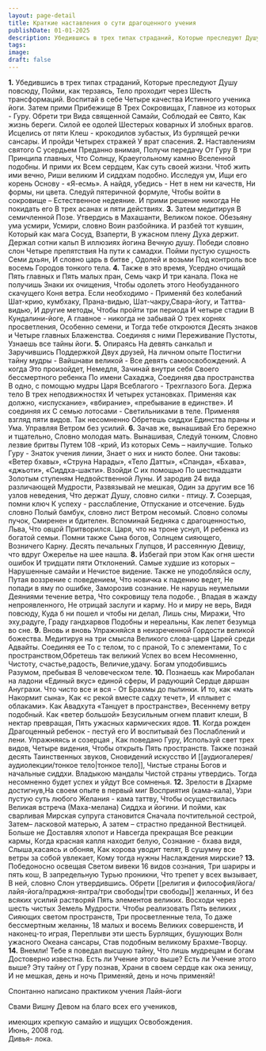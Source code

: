 ```yaml
---
layout: page-detail
title: Краткие наставления о сути драгоценного учения
publishDate: 01-01-2025
description: Убедившись в трех типах страданий, Которые преследуют Душу повсюду, Пойми, как терзаясь, Тело проходит через Шесть трансформаций. Воспитай в себе Четыре качества Истинного ученика йоги...
tags:
image:
draft: false
---
```

**1.** Убедившись в трех типах страданий, Которые преследуют Душу повсюду, Пойми, как терзаясь, Тело проходит через Шесть трансформаций. Воспитай в себе Четыре качества Истинного ученика йоги. Затем прими Прибежище В Трех Сокровищах, Главное из которых - Гуру. Обрети три Вида священной Самайи, Соблюдай ее Свято, Как жизнь береги. Силой ее одолей Шестерых коварных И злобных врагов. Исцелись от пяти Клеш - крокодилов зубастых, Из бурлящей речки сансары. И пройди Четырех стражей У врат спасения. **2.** Наставлениям святого С усердьем Преданно внимая, Получи передачу От Гуру В три Принципа главных, Что Солнцу, Краеугольному камню Вселенной подобны. И прими их Всем сердцем, Как суть своей жизни. Чтоб жить ими вечно, Риши великим И сиддхам подобно. Исследуя ум, Ищи его корень Основу - «Я-есмь». А найдя, убедись - Нет в нем ни качеств, Ни формы, ни цвета. Следуй пятеричной формуле, Чтобы войти в сокровище – Естественное недеяние. И прими решение никогда Не покидать его В трех асанах и пяти действиях. **3.** Затем медитируя В семичленной Позе. Утвердись в Махашанти, Великом покое. Обезьяну ума усмири, Усмири, словно Воин разбойника. И разбей тот кувшин, Который как мага Сосуд, Взаперти, В ужасном плену Духа держит. Держал сотни кальп В иллюзиях йогина Вечную душу. Победи словно слон Четыре препятствия На пути к самадхи. Пойми пустую сущность Семи дхьян, И словно царь в битве , Одолей и возьми Под контроль все восемь Городов тонкого тела. **4.** Также в это время, Усердно очищай Пять главных и  Пять малых пран, Семь чакр И три канала.  Пока не получишь Знаки их очищения, Чтобы одолеть этого Необузданного скачущего Коня ветра. Если необходимо - Применяй без колебаний Шат-крию, кумбхаку, Прана-видью, Шат-чакру,Свара-йогу, и Таттва-видью, И другие методы, Чтобы пройти три периода И четыре стадии  В Кундалини-йоге, А главное - никогда не забывай О трех корнях просветления, Особенно семени, и Тогда тебе откроются Десять знаков и Четыре главных  Блаженства. Соединяя с ними Переживание Пустоты, Узнаешь все тайны йоги. **5.** Опираясь На девять санкальп и  Заручившись Поддержкой Двух друзей, На личном опыте Постигни тайну мудры - Вайшнави великой - Все девять самоосвобождений. А когда Это произойдет, Немедля, Зачинай внутри себя Своего бессмертного ребенка По имени Сахаджа, Соединяя два пространства В одно, с помощью мудры Царя Всеблагого -  Трехглазого Бога. Держа тело В трех неподвижностях И четырех установках. Применяя как должно, «испускание», «вбирание», «пребывание в единстве». И соединяя их С семью лотосами - Светильниками в теле. Применяя взгляд пяти видов. Так несомненно Обретешь сиддхи Единства праны и Ума. Управляя Ветром без усилий. **6.** Зачав же, вынашивай Его бережно и тщательно, Словно молодая мать. Вынашивая, Следуй тонким, Словно лезвие бритвы  Путем 108 -крий, Из которых Семь – наилучшие. Только Гуру - Знаток учения линии, Знает о них и никто более. Они таковы: «Ветер бхавы», «Струна Нарады»,  «Тело Датты», «Спанда», «Бхава», «джьоти»,  «Сиддха-шакти». Взойди С их помощью По шестнадцати Золотым ступеням Недвойственной Луны. И зародив 24 вида различающей  Мудрости, Развязывай не мешкая, Один за другим все 16 узлов неведения, Что держат Душу, словно силки - птицу. **7.** Созерцая, помни ключ К успеху - расслабление, Отпускание и отсечение. Будь словно Полый бамбук, словно лист  Ветром несомый. Словно соломы пучок, Смиренен и бдителен. Вспоминай Бедняка с драгоценностью,  Льва, Что овцой Притворился. Царя, что на троне уснул,  И ребенка из богатой семьи. Помни также  Сына богов, Солнцем сияющего,  Возничего Карну. Десять печальных Глупцов, И рассеянную Девицу, что вдруг Ожерелье на шее нашла. **8.** Избегай при этом Как огня шести ошибок И тридцати пяти  Отклонений. Самые худшие из которых –  Нарушенные самайи и  Нечистое видение. Также не уподобляйся ослу,  Путая воззрение с поведением, Что новичка к падению ведет, Не попади в яму по ошибке,  Заморозив сознание. Не нарушь неумелыми Деяниями течение ветра, Что сокровищу тела подобе. , Впадая в жажду непроявленного, Не отрицай заслуги и карму. Но и миру не верь, Видя повсюду, Куда б ни пошел и чтобы ни делал, Лишь сны,  Миражи,  Что эху,радуге, Граду гандхарвов Подобны и нереальны, Как лепет безумца во сне. **9.** Вновь и вновь Упражняйся в неизреченной Гордости великой божества. Медитируя на три смысла Великого слова-царя Царей среди Адвайты. Соединяя ее То с телом, то с праной, То с элементами, То с пространством,Обретешь так великий Успех во всем Несомненно, Чистоту, счастье,радость, Величие,удачу. Богам уподобившись Разумом, пребывая В человеческом теле. **10.** Познаешь как Миробалан на ладони «Единый вкус» единой сферы, И радующий Сердце даршан Ануграхи. Что чисто все и вся \- От Брахмы до пылинки. И то, как «мать Накормит сына», Как «с рекой вместе садху течет», И «плывет с облаками». Как Авадхута «Танцует в пространстве», Весеннему ветру подобный. Как «ветер большой» Безусильным огнем плавит клеши, В нектар превращая, Пять ужасных кармических ядов. **11**. Когда рожден Драгоценный ребенок - пестуй его И воспитывай без  Послаблений и лени. Упражняясь и созерцая , Как поведано Гуру,  Используй свет трех видов, Четыре видения, Чтобы открыть Пять пространств. Также познай десять Таинственных звуков, Сновидений искусство  И [[аудиогалерея/аудиолекции/тонкое тело|тонкое тело]], Чистые страны Богов и начальные сиддхи. Владыкою мандалы Чистой страны утвердись. Тогда несомненно будет успех и уйдут  Все сомненья. **12.** Зрелости в Дхарме достигнув,На своем опыте в первый миг Восприятия (кама-кала),  Узри пустую суть любого  Желания - кама таттву, Чтобы осуществилась Великая встреча (Маха-мелана) Сиддха и йогини. И пойми, как сварливая Мирская супруга становится Сначала почтительной сестрой, Затем– ласковой матерью, А затем – страстно преданной  Вестницей. Больше не Доставляя хлопот и  Навсегда прекращая  Все реакции кармы, Когда красная капля находит белую, Сознание - бхава видя,  Слыша,касаясь и обоняя, Как корова уводит телят, В сушумну все ветры  за собой увлекает, Кому тогда нужны Наслаждения мирские? **13.** Победоносно освещая Светом вивеки 16 видов сознания, Три шариры и пять кош, В запредельную Турью проникни, Что трепет у всех вызывает,  В ней, словно  Слон утвердившись. Обрети [[религия и философия/йога/лайя-йога/праджня-янтра/три свободы|три свободы]] желанных, И без всяких усилий растворяй Пять элементов великих. Восходи через шесть чистых  Земель Мудрости. Чтобы реализовать Пять великих , Сияющих светом пространств, Три просветленные тела, То даже бессмертным желанны, 18 малых и восемь Великих совершенств, И наконец-то играя,  Переплыви эти шесть  Бурлящих, бушующих Волн ужасного Океана сансары, Став подобным великому  Брахме-Творцу. **14.** Внемли! Тебе я поведал высшую тайну, Что лишь мудрецам и богам  Достоверно известна. Есть ли Учение этого выше?  Есть ли Учение этого выше? Эту тайну от Гуру познав,  Храни в своем сердце как ока зеницу, И не мешкая, день и ночь  Применяй, день и ночь применяй!
  
Спонтанно написано практиком учения Лайя-йоги

Свами Вишну Девом на благо всех его учеников,

имеющих крепкую самайю и ищущих Освобождения.  
Июнь, 2008 год.  
Дивья- лока.
  
  
